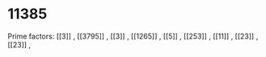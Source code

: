 # 11385

Prime factors: [[3]] , [[3795]] , [[3]] , [[1265]] , [[5]] , [[253]] , [[11]] , [[23]] , [[23]] , 